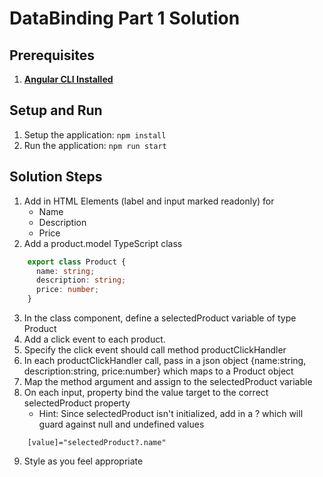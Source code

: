 # DataBinding Part 1 Solution

## Prerequisites
1. **[Angular CLI Installed](https://github.com/angular/angular-cli#installation)**

## Setup and Run	
1. Setup the application: `npm install`
1. Run the application: `npm run start`

## Solution Steps
1. Add in HTML Elements (label and input marked readonly) for
	* Name
	* Description
	* Price
1. Add a product.model TypeScript class
``` typescript
    export class Product {
      name: string;
      description: string;
      price: number;
    }
```
	
3. In the class component, define a selectedProduct variable of type Product
1. Add a click event to each product. 
1. Specify the click event should call method productClickHandler
1. In each productClickHandler call, pass in a json object {name:string, description:string, price:number} which maps to a Product object
1. Map the method argument and assign to the selectedProduct variable
1. On each input, property bind the value target to the correct selectedProduct property
	* Hint: Since selectedProduct isn't initialized, add in a ? which will guard against null and undefined values
```angular2html
    [value]="selectedProduct?.name"
```
9. Style as you feel appropriate
